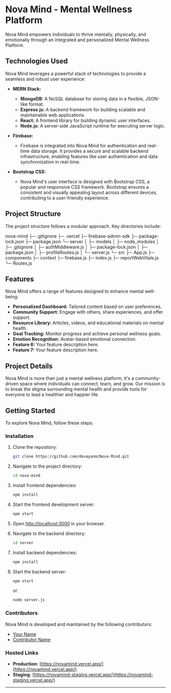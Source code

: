 # Nova Mind - Mental Wellness Platform

Nova Mind empowers individuals to thrive mentally, physically, and emotionally through an integrated and personalized Mental Wellness Platform.

## Technologies Used

Nova Mind leverages a powerful stack of technologies to provide a seamless and robust user experience:

- **MERN Stack:**
  - **MongoDB:** A NoSQL database for storing data in a flexible, JSON-like format.
  - **Express.js:** A backend framework for building scalable and maintainable web applications.
  - **React:** A frontend library for building dynamic user interfaces.
  - **Node.js:** A server-side JavaScript runtime for executing server logic.

- **Firebase:**
  - Firebase is integrated into Nova Mind for authentication and real-time data storage. It provides a secure and scalable backend infrastructure, enabling features like user authentication and data synchronization in real-time.

- **Bootstrap CSS:**
  - Nova Mind's user interface is designed with Bootstrap CSS, a popular and responsive CSS framework. Bootstrap ensures a consistent and visually appealing layout across different devices, contributing to a user-friendly experience.

## Project Structure

The project structure follows a modular approach. Key directories include:

nova-mind
├─ .gitignore
├─ .vercel
├─ firebase-admin-sdk
├─ package-lock.json
├─ package.json
└─ server
│   ├─ models
│   ├─ node_modules
│   ├─ .gitignore
│   ├─ authMiddleware.js
│   ├─ package-lock.json
│   ├─ package.json
│   ├─ profileRoutes.js
│   └─ server.js
└─ src
   ├─ App.js
   ├─ components
   ├─ context
   ├─ firebase.js
   ├─ index.js
   ├─ reportWebVitals.js
   └─ Routes.js

## Features

Nova Mind offers a range of features designed to enhance mental well-being:

- **Personalized Dashboard:** Tailored content based on user preferences.
- **Community Support:** Engage with others, share experiences, and offer support.
- **Resource Library:** Articles, videos, and educational materials on mental health.
- **Goal Tracking:** Monitor progress and achieve personal wellness goals.
- **Emotion Recognition:** Avatar-based emotional connection.
- **Feature 6:** Your feature description here.
- **Feature 7:** Your feature description here.

## Project Details

Nova Mind is more than just a mental wellness platform; it's a community-driven space where individuals can connect, learn, and grow. Our mission is to break the stigma surrounding mental health and provide tools for everyone to lead a healthier and happier life.

## Getting Started

To explore Nova Mind, follow these steps:

### Installation

1. Clone the repository:

   ```bash
   git clone https://github.com/devayanm/Nova-Mind.git
   ```

2. Navigate to the project directory:

   ```bash
   cd nova-mind
   ```

3. Install frontend dependencies:

   ```bash
   npm install
   ```

4. Start the frontend development server:

   ```bash
   npm start
   ```

5. Open [http://localhost:3000](http://localhost:3000) in your browser.

6. Navigate to the backend directory:

   ```bash
   cd server
   ```

7. Install backend dependencies:

   ```bash
   npm install
   ```

8. Start the backend server:

   ```bash
   npm start
   ```

   or

   ```bash
   node server.js
   ```

### Contributors

Nova Mind is developed and maintained by the following contributors:

- [Your Name](https://github.com/your-username)
- [Contributor Name](https://github.com/contributor-username)

### Hosted Links

- **Production:** [https://novamind.vercel.app/](https://novamind.vercel.app/)
- **Staging:** [https://novamind-staging.vercel.app/](https://novamind-staging.vercel.app/)

---
